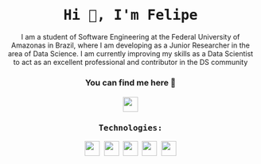 <!-- TITULO -->
<h1 align="center"> <samp> Hi 👋, I'm Felipe<br/> </h1>
  
<!-- SOBRE MIM -->
<p align="center"> I am a student of Software Engineering at the Federal University of Amazonas in Brazil, where I am developing as a Junior Researcher in the area of Data Science. I am currently improving my skills as a Data Scientist to act as an excellent professional and contributor in the DS community </p>

<!-- BANNER --> 
<!-- <img align='right' src="https://raw.githubusercontent.com/assuncaofelipe/assuncaofelipe/main/images/capas/capa2.png" width="360"> -->

<!-- ONDE ME ENCONTRAR -->
<h3 align="center"> You can find me here 🔎</h3>   
<h4 align="center"> <samp>
<a href="https://www.linkedin.com/in/assuncao-felipe/"><img src="https://img.shields.io/badge/linkedin-%230077B5.svg?&style=for-the-badge&logo=linkedin&logoColor=white" height="30"></a>
<!-- <a href="https://www.instagram.com/diceloss/"><img src="https://img.shields.io/badge/instagram-%23E4405F.svg?&style=for-the-badge&logo=instagram&logoColor=white" height="30"></a> -->


<h3 align="center"> Technologies: </h3>  
<p align="center">
  <img src="https://img.shields.io/badge/Python-3766AB?style=flat-square&logo=Python&logoColor=white" height="30"/></a> 
  <img src="https://img.shields.io/badge/C-A8B9CC?style=flat-square&logo=C&logoColor=white" height="30"/></a>
  <img src="https://img.shields.io/badge/Java-E4405F?style=flat-square&logo=Java&logoColor=white" height="30"/></a> 
  <img src="https://img.shields.io/badge/Kotlin-0095D5?style=flat-square&logo=kotlin&logoColor=white" height="30"/>
  <img src="https://img.shields.io/badge/Android-3DDC84?style=flat-square&logo=android&logoColor=white" height="30"/>
</p>

 
 <!--  OUTRAS TECNOLOGIAS
  <img src="https://img.shields.io/badge/Django-092E20?style=flat-square&logo=Django&logoColor=white" height="30"/></a>
  <img src="https://img.shields.io/badge/HTML-E34F26?style=flat-square&logo=html5&logoColor=white" height="30"/>
  <img src="https://img.shields.io/badge/CSS-1572B6?style=flat-square&logo=css3&logoColor=white" height="30"/> -->
</p>
